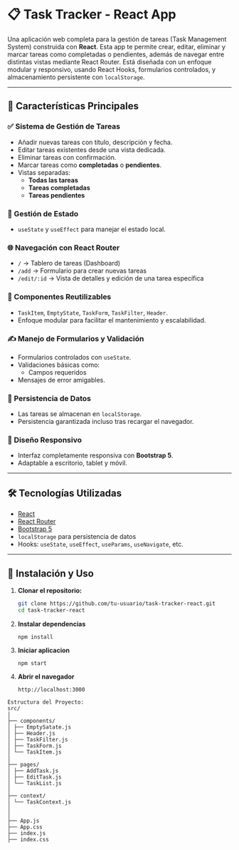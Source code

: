 # 📋 Task Tracker - React App

Una aplicación web completa para la gestión de tareas (Task Management System) construida con **React**. Esta app te permite crear, editar, eliminar y marcar tareas como completadas o pendientes, además de navegar entre distintas vistas mediante React Router. Está diseñada con un enfoque modular y responsivo, usando React Hooks, formularios controlados, y almacenamiento persistente con `localStorage`.

---

## 🚀 Características Principales

### ✅ Sistema de Gestión de Tareas

- Añadir nuevas tareas con título, descripción y fecha.
- Editar tareas existentes desde una vista dedicada.
- Eliminar tareas con confirmación.
- Marcar tareas como **completadas** o **pendientes**.
- Vistas separadas:
  - **Todas las tareas**
  - **Tareas completadas**
  - **Tareas pendientes**

### 🧠 Gestión de Estado

- `useState` y `useEffect` para manejar el estado local.

### 🌐 Navegación con React Router

- `/` → Tablero de tareas (Dashboard)
- `/add` → Formulario para crear nuevas tareas
- `/edit/:id` → Vista de detalles y edición de una tarea específica

### 🧱 Componentes Reutilizables

- `TaskItem`, `EmptyState`, `TaskForm`, `TaskFilter`, `Header`.
- Enfoque modular para facilitar el mantenimiento y escalabilidad.

### ✍️ Manejo de Formularios y Validación

- Formularios controlados con `useState`.
- Validaciones básicas como:
  - Campos requeridos
- Mensajes de error amigables.

### 💾 Persistencia de Datos

- Las tareas se almacenan en `localStorage`.
- Persistencia garantizada incluso tras recargar el navegador.

### 📱 Diseño Responsivo

- Interfaz completamente responsiva con **Bootstrap 5**.
- Adaptable a escritorio, tablet y móvil.

---

## 🛠️ Tecnologías Utilizadas

- [React](https://reactjs.org/)
- [React Router](https://reactrouter.com/)
- [Bootstrap 5](https://getbootstrap.com/)
- `localStorage` para persistencia de datos
- Hooks: `useState`, `useEffect`, `useParams`, `useNavigate`, etc.

---

## 🧾 Instalación y Uso

1. **Clonar el repositorio:**
   ```bash
   git clone https://github.com/tu-usuario/task-tracker-react.git
   cd task-tracker-react
   ```  
2. **Instalar dependencias**
   ```
   npm install
   ```  
4. **Iniciar aplicacion**  
   ```
   npm start
   ```
5. **Abrir el navegador**  
   ```
   http://localhost:3000
   ```  

 ``` 
Estructura del Proyecto:
src/
│
├── components/
│ ├── EmptySatate.js
│ ├── Header.js
│ ├── TaskFilter.js
│ ├── TaskForm.js
│ └── TaskItem.js
│
├── pages/
│ ├── AddTask.js
│ ├── EditTask.js
│ └── TaskList.js
│
├── context/
│ └── TaskContext.js
│
│
├── App.js
├── App.css
├── index.js
├── index.css
```
